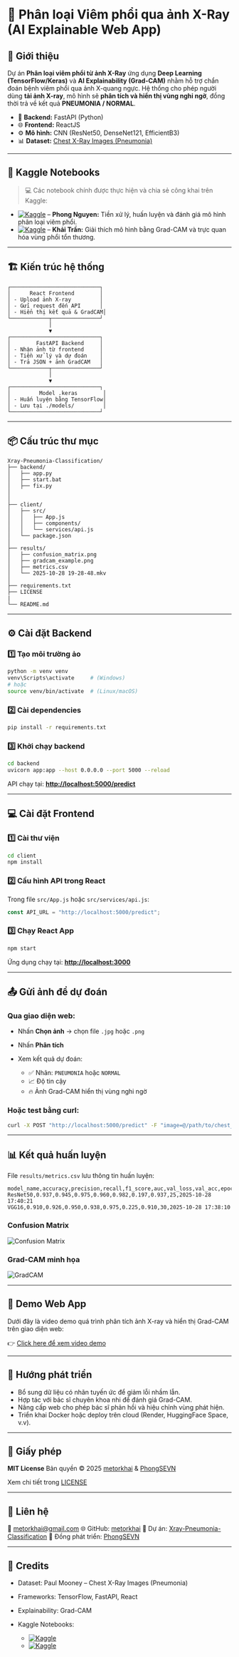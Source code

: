 # 🧠 Phân loại Viêm phổi qua ảnh X-Ray (AI Explainable Web App)

## 🎯 Giới thiệu

Dự án **Phân loại viêm phổi từ ảnh X-Ray** ứng dụng **Deep Learning (TensorFlow/Keras)** và **AI Explainability (Grad-CAM)** nhằm hỗ trợ chẩn đoán bệnh viêm phổi qua ảnh X-quang ngực.
Hệ thống cho phép người dùng **tải ảnh X-ray**, mô hình sẽ **phân tích và hiển thị vùng nghi ngờ**, đồng thời trả về kết quả **PNEUMONIA / NORMAL**.

- 🧩 **Backend:** FastAPI (Python)
- 🌐 **Frontend:** ReactJS
- ⚙️ **Mô hình:** CNN (ResNet50, DenseNet121, EfficientB3)
- 📊 **Dataset:** [Chest X-Ray Images (Pneumonia)](https://www.kaggle.com/datasets/ghost5612/chest-x-ray-images-normal-and-pneumonia)

---

## 🧮 Kaggle Notebooks

> 💻 Các notebook chính được thực hiện và chia sẻ công khai trên Kaggle:

- [![Kaggle](https://img.shields.io/badge/Kaggle-Load--Data-blue?logo=kaggle)](https://www.kaggle.com/code/phongnguyen1337/n-m-n-khai-ph-d-li-u#Load-data) – **Phong Nguyen:** Tiền xử lý, huấn luyện và đánh giá mô hình phân loại viêm phổi.
- [![Kaggle](https://img.shields.io/badge/Kaggle-Grad--CAM-blue?logo=kaggle)](https://www.kaggle.com/code/traanfddinhfkhair/grad-cam) – **Khải Trần:** Giải thích mô hình bằng Grad-CAM và trực quan hóa vùng phổi tổn thương.

---

## 🏗️ Kiến trúc hệ thống

```
┌────────────────────────────┐
│      React Frontend        │
│ - Upload ảnh X-ray         │
│ - Gửi request đến API      │
│ - Hiển thị kết quả & GradCAM│
└────────────┬───────────────┘
             │
             ▼
┌────────────────────────────┐
│        FastAPI Backend     │
│ - Nhận ảnh từ frontend     │
│ - Tiền xử lý và dự đoán    │
│ - Trả JSON + ảnh GradCAM   │
└────────────┬───────────────┘
             │
             ▼
┌────────────────────────────┐
│         Model .keras        │
│ - Huấn luyện bằng TensorFlow│
│ - Lưu tại ./models/         │
└────────────────────────────┘
```

---

## 📦 Cấu trúc thư mục

```
Xray-Pneumonia-Classification/
├── backend/
│   ├── app.py
│   ├── start.bat
│   ├── fix.py
│
│
├── client/
│   ├── src/
│   │   ├── App.js
│   │   ├── components/
│   │   └── services/api.js
│   └── package.json
│
├── results/
│   ├── confusion_matrix.png
│   ├── gradcam_example.png
│   ├── metrics.csv
│   └── 2025-10-28 19-28-48.mkv
│
├── requirements.txt
├── LICENSE
|
└── README.md
```

---

## ⚙️ Cài đặt Backend

### 1️⃣ Tạo môi trường ảo

```bash
python -m venv venv
venv\Scripts\activate     # (Windows)
# hoặc
source venv/bin/activate  # (Linux/macOS)
```

### 2️⃣ Cài dependencies

```bash
pip install -r requirements.txt
```

### 3️⃣ Khởi chạy backend

```bash
cd backend
uvicorn app:app --host 0.0.0.0 --port 5000 --reload
```

API chạy tại: **[http://localhost:5000/predict](http://localhost:5000/predict)**

---

## 💻 Cài đặt Frontend

### 1️⃣ Cài thư viện

```bash
cd client
npm install
```

### 2️⃣ Cấu hình API trong React

Trong file `src/App.js` hoặc `src/services/api.js`:

```js
const API_URL = "http://localhost:5000/predict";
```

### 3️⃣ Chạy React App

```bash
npm start
```

Ứng dụng chạy tại: **[http://localhost:3000](http://localhost:3000)**

---

## 📤 Gửi ảnh để dự đoán

### Qua giao diện web:

- Nhấn **Chọn ảnh** → chọn file `.jpg` hoặc `.png`
- Nhấn **Phân tích**
- Xem kết quả dự đoán:

  - ✅ Nhãn: `PNEUMONIA` hoặc `NORMAL`
  - 📈 Độ tin cậy
  - 🔥 Ảnh Grad-CAM hiển thị vùng nghi ngờ

### Hoặc test bằng curl:

```bash
curl -X POST "http://localhost:5000/predict" -F "image=@/path/to/chest_xray.jpg"
```

---

## 📊 Kết quả huấn luyện

File `results/metrics.csv` lưu thông tin huấn luyện:

```csv
model_name,accuracy,precision,recall,f1_score,auc,val_loss,val_acc,epoch,time_stamp
ResNet50,0.937,0.945,0.975,0.960,0.982,0.197,0.937,25,2025-10-28 17:40:21
VGG16,0.910,0.926,0.950,0.938,0.975,0.225,0.910,30,2025-10-28 17:38:10
```

### Confusion Matrix

![Confusion Matrix](results/EfficientNetB3.png)

### Grad-CAM minh họa

![GradCAM](results/demo_grad_cam.png)

---

## 🎥 Demo Web App

Dưới đây là video demo quá trình phân tích ảnh X-ray và hiển thị Grad-CAM trên giao diện web:

👉 [Click here để xem video demo](results/demo.mp4)

---

## 🔮 Hướng phát triển

- Bổ sung dữ liệu có nhãn tuyến ức để giảm lỗi nhầm lẫn.
- Hợp tác với bác sĩ chuyên khoa nhi để đánh giá Grad-CAM.
- Nâng cấp web cho phép bác sĩ phản hồi và hiệu chỉnh vùng phát hiện.
- Triển khai Docker hoặc deploy trên cloud (Render, HuggingFace Space, v.v).

---

## 📄 Giấy phép

**MIT License**
Bản quyền © 2025 [metorkhai](https://github.com/metorkhai) & [PhongSEVN](https://github.com/PhongSEVN)

Xem chi tiết trong [LICENSE](LICENSE)

---

## 💬 Liên hệ

📧 [metorkhai@gmail.com](mailto:metorkhai@gmail.com)
🌐 GitHub: [metorkhai](https://github.com/metorkhai)
📁 Dự án: [Xray-Pneumonia-Classification](https://github.com/metorkhai/Xray-Pneumonia-Classification)
🤝 Đồng phát triển: [PhongSEVN](https://github.com/PhongSEVN/Xray-Pneumonia-Classification/fork)

---

## 🧩 Credits

- Dataset: Paul Mooney – Chest X-Ray Images (Pneumonia)
- Frameworks: TensorFlow, FastAPI, React
- Explainability: Grad-CAM
- Kaggle Notebooks:

  - [![Kaggle](https://img.shields.io/badge/Kaggle-Load--Data-blue?logo=kaggle)](https://www.kaggle.com/code/phongnguyen1337/n-m-n-khai-ph-d-li-u#Load-data)
  - [![Kaggle](https://img.shields.io/badge/Kaggle-Grad--CAM-blue?logo=kaggle)](https://www.kaggle.com/code/traanfddinhfkhair/grad-cam)
